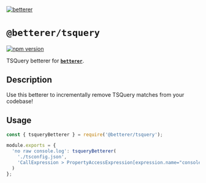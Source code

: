 [![betterer](https://github.com/phenomnomnominal/betterer/blob/master/docs/logo.png)](https://phenomnomnominal.github.io/betterer/)

# `@betterer/tsquery`

[![npm version](https://img.shields.io/npm/v/@betterer/tsquery.svg)](https://www.npmjs.com/package/@betterer/tsquery)

TSQuery betterer for [**`betterer`**](https://github.com/phenomnomnominal/betterer).

## Description

Use this betterer to incrementally remove TSQuery matches from your codebase!

## Usage

```javascript
const { tsqueryBetterer } = require('@betterer/tsquery');

module.exports = {
  'no raw console.log': tsqueryBetterer(
    './tsconfig.json',
    'CallExpression > PropertyAccessExpression[expression.name="console"][name.name="log"]'
  )
};
```
